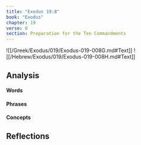 ```yaml
---
title: "Exodus 19:8"
book: "Exodus"
chapter: 19
verse: 8
section: Preparation for the Ten Commandments
---
```

![[/Greek/Exodus/019/Exodus-019-008G.md#Text]]
![[/Hebrew/Exodus/019/Exodus-019-008H.md#Text]]

## Analysis

#### Words

#### Phrases

#### Concepts

## Reflections
